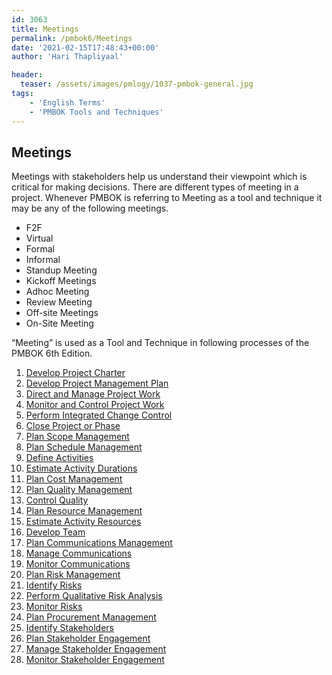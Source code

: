 ```yaml
---
id: 3063   
title: Meetings
permalink: /pmbok6/Meetings
date: '2021-02-15T17:48:43+00:00'
author: 'Hari Thapliyaal'

header:
  teaser: /assets/images/pmlogy/1037-pmbok-general.jpg
tags:
    - 'English Terms'
    - 'PMBOK Tools and Techniques'
---
```


## Meetings

Meetings with stakeholders help us understand their viewpoint which is critical for making decisions. There are different types of meeting in a project. Whenever PMBOK is referring to Meeting as a tool and technique it may be any of the following meetings.

- F2F
- Virtual
- Formal
- Informal
- Standup Meeting
- Kickoff Meetings
- Adhoc Meeting
- Review Meeting
- Off-site Meetings
- On-Site Meeting

“Meeting” is used as a Tool and Technique in following processes of the PMBOK 6th Edition.

1. [Develop Project Charter](/pmbok6/develop-project-charter)
2. [Develop Project Management Plan](/pmbok6/develop-project-management-plan)
3. [Direct and Manage Project Work](/pmbok6/direct-and-manage-project-work)
4. [Monitor and Control Project Work](/pmbok6/monitor-and-control-project-work)
5. [Perform Integrated Change Control](/pmbok6/perform-integrated-change-control)
6. [Close Project or Phase](/pmbok6/close-project-or-phase)
7. [Plan Scope Management](/pmbok6/plan-scope-management)
8. [Plan Schedule Management](/pmbok6/plan-schedule-management)
9. [Define Activities](/pmbok6/define-activities)
10. [Estimate Activity Durations](/pmbok6/estimate-activity-durations)
11. [Plan Cost Management](/pmbok6/plan-cost-management)
12. [Plan Quality Management](/pmbok6/plan-quality-management)
13. [Control Quality](/pmbok6/control-quality)
14. [Plan Resource Management](/pmbok6/plan-resource-management)
15. [Estimate Activity Resources](/pmbok6/estimate-activity-resources)
16. [Develop Team](/pmbok6/develop-team)
17. [Plan Communications Management](/pmbok6/plan-communications-management)
18. [Manage Communications](/pmbok6/manage-communications)
19. [Monitor Communications](/pmbok6/monitor-communications)
20. [Plan Risk Management](/pmbok6/plan-risk-management)
21. [Identify Risks](/pmbok6/identify-risks)
22. [Perform Qualitative Risk Analysis](/pmbok6/perform-qualitative-risk-analysis)
23. [Monitor Risks](/pmbok6/monitor-risks)
24. [Plan Procurement Management](/pmbok6/plan-procurement-management)
25. [Identify Stakeholders](/pmbok6/identify-stakeholders)
26. [Plan Stakeholder Engagement](/pmbok6/plan-stakeholder-engagement)
27. [Manage Stakeholder Engagement](/pmbok6/manage-stakeholder-engagement)
28. [Monitor Stakeholder Engagement](/pmbok6/monitor-stakeholder-engagement)